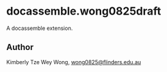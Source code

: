 # docassemble.wong0825draft

A docassemble extension.

## Author

Kimberly Tze Wey Wong, wong0825@flinders.edu.au

